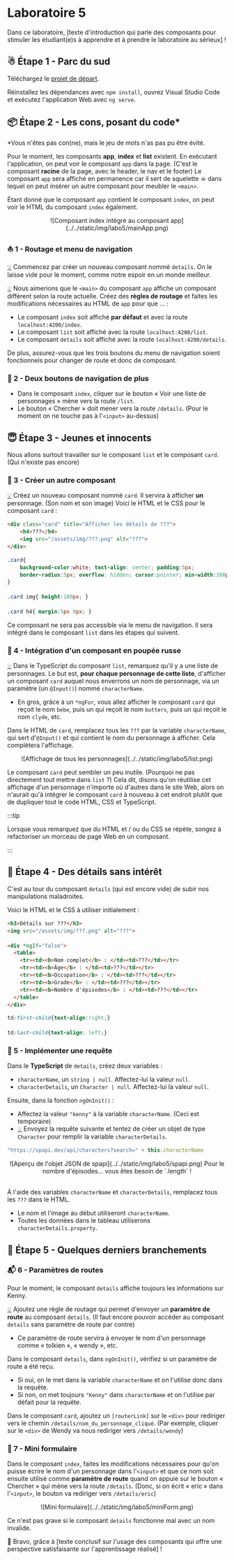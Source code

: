 # Laboratoire 5

Dans ce laboratoire, [texte d'introduction qui parle des composants pour stimuler les étudiant(e)s à
apprendre et à prendre le laboratoire au sérieux] !

## ☃ Étape 1 - Parc du sud

Téléchargez le [projet de départ](../../static/files/labo5.zip).

Réinstallez les dépendances avec `npm install`, ouvrez Visual Studio Code et exécutez l'application Web avec `ng serve`.

## 📦 Étape 2 - Les cons, posant du code*

*Vous n'êtes pas con(ne), mais le jeu de mots n'as pas pu être évité.

Pour le moment, les composants **app**, **index** et **list** existent. En exécutant l'application, on peut voir le composant
`app` dans la page. (C'est le composant **racine** de la page, avec le header, le nav et le footer) Le composant `app` sera affiché
en permanence car il sert de squelette ☠ dans lequel on peut insérer un autre composant pour meubler le `<main>`.

Étant donné que le composant `app` contient le composant `index`, on peut voir le HTML du composant `index` également.

<center>![Composant index intégré au composant app](../../static/img/labo5/mainApp.png)</center>

### ⛵ 1 - Routage et menu de navigation

[💡](/cours/rencontre3.1#-créer-un-nouveau-composant) Commencez par créer un nouveau composant nommé `details`. 
On le laisse vide pour le moment, comme notre espoir en un monde meilleur.

[💡](/cours/rencontre3.1#-routage) Nous aimerions que le `<main>` du composant `app` affiche un composant différent
selon la route actuelle. Créez des **règles de routage** et faites les modifications nécessaires au HTML de `app` pour
que ... :

* Le composant `index` soit affiché **par défaut** et avec la route `localhost:4200/index`.
* Le composant `list` soit affiché avec la route `localhost:4200/list`.
* Le composant `details` soit affiché avec la route `localhost:4200/details`.

De plus, assurez-vous que les trois boutons du menu de navigation soient fonctionnels pour changer de route et donc de composant.

### 🚗 2 - Deux boutons de navigation de plus

* Dans le composant `index`, cliquer sur le bouton « Voir une liste de personnages » mène vers la route `/list`.
* Le bouton « Chercher » doit mener vers la route `/details`. (Pour le moment on ne touche pas à l'`<input>` au-dessus)

## 😇 Étape 3 - Jeunes et innocents

Nous allons surtout travailler sur le composant `list` et le composant `card`. (Qui n'existe pas encore)

### 👶 3 - Créer un autre composant

[💡](/cours/rencontre3.1#-créer-un-nouveau-composant) Créez un nouveau composant nommé `card`. Il servira à afficher
**un** personnage. (Son nom et son image) Voici le HTML et le CSS pour le composant `card` :

```html showLineNumbers
<div class="card" title="Afficher les détails de ???">
    <h4>???</h4>
    <img src="/assets/img/???.png" alt="???">
</div>

```

```css showLineNumbers
.card{
    background-color:white; text-align: center; padding:5px;
    border-radius:5px; overflow: hidden; cursor:pointer; min-width:100px;
}

.card img{ height:100px; }

.card h4{ margin:5px 0px; }
```

Ce composant ne sera pas accessible via le menu de navigation. Il sera intégré dans le composant `list` dans les étapes qui suivent.

### 🎎 4 - Intégration d'un composant en poupée russe

[💡](/cours/rencontre3.1#-poupées-russes) Dans le TypeScript du composant `list`, remarquez qu'il y a une liste de personnages.
Le but est, **pour chaque personnage de cette liste**, d'afficher un composant `card` auquel nous enverrons un nom de personnage, via
un paramètre (un `@Input()`) nommé `characterName`.

* En gros, grâce à un `*ngFor`, vous allez afficher le composant `card` qui reçoit le nom `bebe`, puis un qui reçoit le nom `butters`,
puis un qui reçoit le nom `clyde`, etc.

Dans le HTML de `card`, remplacez tous les `???` par la variable `characterName`, qui sert d'`@Input()` et qui contient le nom du personnage
à afficher. Cela complètera l'affichage.

<center>![Affichage de tous les personnages](../../static/img/labo5/list.png)</center>

Le composant `card` peut sembler un peu inutile. (Pourquoi ne pas directement tout mettre dans `list` ?) Cela dit, disons qu'on réutilise
cet affichage d'un personnage n'importe où d'autres dans le site Web, alors on n'aurait qu'à intégrer le composant `card` à nouveau à cet
endroit plutôt que de dupliquer tout le code HTML, CSS et TypeScript.

:::tip

Lorsque vous remarquez que du HTML et / ou du CSS se répète, songez à refactoriser un morceau de page Web en un composant.

:::

## 📜 Étape 4 - Des détails sans intérêt

C'est au tour du composant `details` (qui est encore vide) de subir nos manipulations maladroites.

Voici le HTML et le CSS à utiliser initialement :

```html showLineNumbers
<h3>Détails sur ???</h3>
<img src="/assets/img/???.png" alt="???">

<div *ngIf="false">
  <table>
    <tr><td><b>Nom complet</b> : </td><td>???</td></tr>
    <tr><td><b>Âge</b> : </td><td>???</td></tr>
    <tr><td><b>Occupation</b> : </td><td>???</td></tr>
    <tr><td><b>Grade</b> : </td><td>???</td></tr>
    <tr><td><b>Nombre d'épisodes</b> : </td><td>???</td></tr>
  </table>
</div>

```

```css showLineNumbers
td:first-child{text-align:right;}

td:last-child{text-align: left;}

```

### 📶 5 - Implémenter une requête

Dans le **TypeScript** de `details`, créez deux variables :

* `characterName`, un `string | null`. Affectez-lui la valeur `null`.
* `characterDetails`, un `Character | null`. Affectez-lui la valeur `null`.

Ensuite, dans la fonction `ngOnInit()` :

* Affectez la valeur `"kenny"` à la variable `characterName`. (Ceci est temporaire)
* [💡](/cours/rencontre2.1#-envoyer-une-requête) Envoyez la requête suivante et tentez de créer un objet de type `Character` pour remplir
la variable `characterDetails`.

```ts showLineNumbers
"https://spapi.dev/api/characters?search=" + this.characterName
```

<center>![Aperçu de l'objet JSON de spapi](../../static/img/labo5/spapi.png)  
Pour le nombre d'épisodes... vous êtes besoin de `.length` !</center>

<br/>

À l'aide des variables `characterName` et `characterDetails`, remplacez tous les `???` dans le HTML.

* Le nom et l'image au début utiliseront `characterName`.
* Toutes les données dans le tableau utiliserons `characterDetails.property`.

## 🔌 Étape 5 - Quelques derniers branchements

### 📬 6 - Paramètres de routes

Pour le moment, le composant `details` affiche toujours les informations sur Kenny.

[💡](/cours/rencontre3.1#-routage) Ajoutez une règle de routage qui permet d'envoyer un **paramètre de route** au composant `details`.
(Il faut encore pouvoir accéder au composant `details` sans paramètre de route par contre)
* Ce paramètre de route servira à envoyer le nom d'un personnage comme « tolkien », « wendy », etc.

Dans le composant `details`, dans `ngOnInit()`, vérifiez si un paramètre de route a été reçu.
* Si oui, on le met dans la variable `characterName` et on l'utilise donc dans la requête.
* Si non, on met toujours `"Kenny"` dans `characterName` et on l'utilise par défait pour la requête.

Dans le composant `card`, ajoutez un `[routerLink]` sur le `<div>` pour rediriger vers le chemin
`/details/nom_du_personnage_cliqué`. (Par exemple, cliquer sur le `<div>` de Wendy va nous rediriger
vers `/details/wendy`)

### 📝 7 - Mini formulaire

Dans le composant `index`, faites les modifications nécessaires pour qu'on puisse écrire le nom d'un
personnage dans l'`<input>` et que ce nom soit ensuite utilisé comme **paramètre de route** quand on 
appuie sur le bouton « Chercher » qui mène vers la route `/details`. (Donc, si on écrit « eric » dans l'`<input>`,
le bouton va rediriger vers `/details/eric`)

<center>![Mini formulaire](../../static/img/labo5/miniForm.png)  </center>

Ce n'est pas grave si le composant `details` fonctionne mal avec un nom invalide.

🥳 Bravo, grâce à [texte conclusif sur l'usage des composants qui offre une perspective satisfaisante
sur l'apprentissage réalisé] !